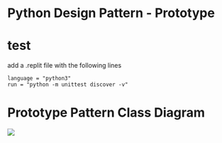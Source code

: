 # Python Design Pattern - Prototype

# test
add a .replit file with the following lines
```
language = "python3"
run = "python -m unittest discover -v"
```

# Prototype Pattern Class Diagram
![](https://www.programcreek.com/wp-content/uploads/2013/02/prototype-pattern-class-diagram.png)